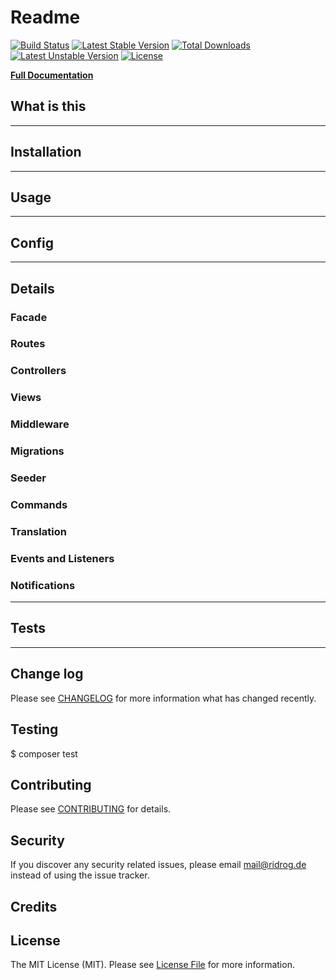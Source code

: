# Readme

[![Build Status](https://travis-ci.org/Ridrog-de/bulma.svg?branch=master)](https://travis-ci.org/Ridrog-de/bulma)
[![Latest Stable Version](https://poser.pugx.org/ridrog/bulma/v/stable)](https://packagist.org/packages/ridrog/bulma)
[![Total Downloads](https://poser.pugx.org/ridrog/bulma/downloads)](https://packagist.org/packages/ridrog/bulma)
[![Latest Unstable Version](https://poser.pugx.org/ridrog/bulma/v/unstable)](https://packagist.org/packages/ridrog/bulma)
[![License](https://poser.pugx.org/ridrog/bulma/license)](https://packagist.org/packages/ridrog/bulma)

 **[Full Documentation](https://ridrog-de.github.io/bulma/)**

## What is this

-----------------------------------------------
## Installation

-----------------------------------------------
## Usage

-----------------------------------------------
## Config

-----------------------------------------------
## Details

### Facade


### Routes


### Controllers


### Views


### Middleware


### Migrations


### Seeder


### Commands


### Translation

### Events and Listeners

### Notifications

-----------------------------------------------
## Tests

-----------------------------------------------

## Change log

Please see [CHANGELOG](CHANGELOG.md) for more information what has changed recently.

## Testing

$ composer test

## Contributing

Please see [CONTRIBUTING](CONTRIBUTING.md) for details.

## Security

If you discover any security related issues, please email mail@ridrog.de instead of using the issue tracker.

## Credits



## License

The MIT License (MIT). Please see [License File](LICENSE) for more information.
